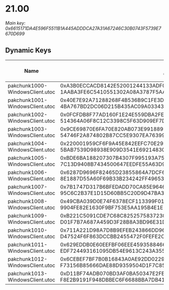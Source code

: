 # 21.00

###### Main key: 0x6615171DA4E596F5511B1A445ADDDCA27A31A67246C30B0743F5739E7670D699

## Dynamic Keys

| Name                              | Key</br>GUID                                                                                            | High Res Textures |
|-----------------------------------|---------------------------------------------------------------------------------------------------------|-------------------|
| pakchunk1000-WindowsClient.utoc   | 0xA3B0ECCACD8142E52001244133ADF02F6F542E9902129E50E49360CEFA0A975C</br>1AABA3FE6C5410551302A08A3787F5AA | ❌                 |
| pakchunk1001-WindowsClient.utoc   | 0x40E7E92A71288268F4B536B9C1FE3D4991F9E52CB8F101063F4D836E44A0DB5F</br>4BA767BD2DC06D215B435AC09A033437 | ❌                 |
| pakchunk1002-WindowsClient.utoc   | 0x0FCFDB8F77AD160F1E24E559DBA2FEA4CAEC7654EEB1B82F47608BE16A8A9771</br>514364A06F8C12C3398C5F63D909EF7D | ❌                 |
| pakchunk1003-WindowsClient.utoc   | 0x9CE69870E6FA70E820AB073E991889ECB244B34AAF6A2321C47FF2597A2EF90E</br>54746F2A874802B87CC5E9307EA76399 | ❌                 |
| pakchunk1004-WindowsClient.utoc   | 0x220001959CF6F9A45E842EEFC70E29EB7A575193991707404D05A44DF4D83F7D</br>5BAB7539D98938E909D3541E69214830 | ❌                 |
| pakchunk1005-WindowsClient.utoc   | 0xBDE6BA188207307B4307F995193A756D35B7B5F08CEAD2E5A48F4B88FDDBC53A</br>7C13D9408B7434500647EEDFE55A63D9 | ❌                 |
| pakchunk1006-WindowsClient.utoc   | 0x6287D9696F82465D23855864A7DCF60905A14CFC328D0E9D6C7B484A42C37D55</br>8E1887D55A60F69B33B234242FF49653 | ❌                 |
| pakchunk1007-WindowsClient.utoc   | 0x7B1747D317B6BFEDADD70CA85E96462D7FA218321D471710E811BD8AA8B4ECBA</br>95C6C2B37E1D15D60BB5C20D9D47BA31 | ❌                 |
| pakchunk1008-WindowsClient.utoc   | 0x49CBA039D0E74F6378ECF113399F01DCCA03960F5E9586FE78FCEC646037AF22</br>9904FE82E1630F9BF753E5AA195B4E1E | ❌                 |
| pakchunk1009-WindowsClient.utoc   | 0xB221C5091CDE7C68C8252575837230E80B771DD0917FA65BB606723554173EAF</br>D01F7B7A687A459D3F28B8A3BD96E31D | ❌                 |
| pakchunk1010-WindowsClient.utoc   | 0x711A221D98A7D8B9EFEB243866DD96A08A507356632DB7E5D4E822776E327593</br>D47524F6F863DCCBB2455472F0FEFE2C | ❌                 |
| pakchunk1011-WindowsClient.utoc   | 0x629EDDB0E60EEFBF06EEE4593588466A0D9D893EF4BE1BB68405AF933BED1E38</br>EDF724493161095DB54E9613C243A355 | ❌                 |
| pakchunk1012-WindowsClient.utoc   | 0x6CEBEF7BF7B0B16843A0AE92DD0229548ED0C147A5DF556FE5A4B8B6F75455A6</br>F73156B85666DAE88D9359504D1F7C85 | ❌                 |
| pakchunk1013-WindowsClient.utoc   | 0xD11BF74ADB070BD3AF0BA50347E2FE08B833EB713EA8699EFB3C3AB1E6DDDAE7</br>F8E2B9191F948DBBEC6F6688BBA7DB41 | ❌                 |
